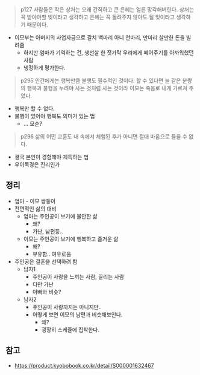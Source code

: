 >p127
>사람들은 작은 상처는 오래 간직하고 큰 은혜는 얼른 망각해버린다. 상처는 꼭 받아야할 빚이라고 생각하고 은혜는 꼭 돌려주지 않아도 될 빚이라고 생각하기 때문이다.

- 이모부는 아버지의 사업자금으로 갈치 백마리 아니 천마리, 만마리 살만한 돈을 빌려줌
	- 하지만 엄마가 기억하는 건, 생선살 한 젓가락 우리에게 떼어주기를 아까워했던 사람
	- 냉정하게 평가한다.


> p295
> 인간에게는 행복만큼 불행도 필수적인 것이다. 할 수 있다면 늘 같은 분량의 행복과 불행을 누려야 사는 것처럼 사는 것이라 이모는 죽음로 내게 가르쳐 주었다.

- 행복만 할 수 없다.
- 불행이 있어야 행복도 의미가 있는 법
	- ... 모순?

>p296
>삶의 어떤 교훈도 내 속에서 체험된 후가 아니면 절대 마음으로 들을 수 없다.

- 결국 본인이 경험해야 체득하는 법
- 우이독경은 진리인가

## 정리
- 엄마 - 이모 쌍둥이
- 전면적인 삶의 대비
	- 엄마는 주인공이 보기에 불안한 삶
		- 왜?
		- 가난, 남편등..
	- 이모는 주인공이 보기에 행복하고 즐거운 삶
		- 왜?
		- 부유함.. 여유로움
- 주인공은 결혼을 선택하려 함
	- 남자1
		- 주인공이 사랑을 느끼는 사람, 끌리는 사람
		- 다만 가난
		- 아빠와 비슷?
	- 남자2
		- 주인공이 사랑까지는 아니지만..
		- 어떻게 보면 이모의 남편과 비슷해보인다.
			- 왜?
			- 굉장히 스케쥴에 집착한다.

## 참고
- https://product.kyobobook.co.kr/detail/S000001632467